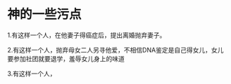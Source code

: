# 神的一些污点

1.有这样一个人，在他妻子得癌症后，提出离婚抛弃妻子。

2.有这样一个人，抛弃母女二人另寻他爱，不相信DNA鉴定是自己得女儿，女儿要参加社团就要退学，羞辱女儿身上的味道

3.有这样一个人，